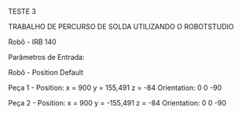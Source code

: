 TESTE 3

TRABALHO DE PERCURSO DE SOLDA UTILIZANDO O ROBOTSTUDIO 

Robô - IRB 140


Parâmetros de Entrada:

Robô - Position Default 

Peça 1 - Position: 
x = 900
y = 155,491
z = -84
Orientation:
0
0
-90


Peça 2 - Position:
x = 900
y = -155,491
z = -84
Orientation:
0
0
-90
